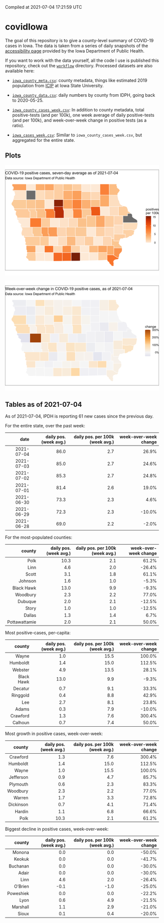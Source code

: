 Compiled at 2021-07-04 17:21:59 UTC

<!-- README.md is generated from README.Rmd. Please edit that file -->

# covidIowa

<!-- badges: start -->

<!-- badges: end -->

The goal of this repository is to give a county-level summary of
COVID-19 cases in Iowa. The data is taken from a series of daily
snapshots of the [accessibility
page](https://coronavirus.iowa.gov/pages/access) provided by the Iowa
Department of Public Health.

If you want to work with the data yourself, all the code I use is
published this repository, check out the [`workflow`](workflow)
directory. Processed datasets are also available here:

  - [`iowa_county_meta.csv`](https://raw.githubusercontent.com/ijlyttle/covidIowa/master/workflow/data/99-publish/iowa_county_meta.csv):
    county metadata, things like estimated 2019 population from
    [ICIP](https://www.icip.iastate.edu/tables/population/counties-estimates)
    at Iowa State University.

  - [`iowa_county_data.csv`](https://raw.githubusercontent.com/ijlyttle/covidIowa/master/workflow/data/99-publish/iowa_county_data.csv):
    daily numbers by county from IDPH, going back to 2020-05-25.

  - [`iowa_county_cases_week.csv`](https://raw.githubusercontent.com/ijlyttle/covidIowa/master/workflow/data/99-publish/iowa_county_data.csv):
    In addition to county metadata, total positive-tests (and per 100k),
    one week average of daily positive-tests (and per 100k), and
    week-over-week change in positive tests (as a ratio).

  - [`iowa_cases_week.csv`](https://raw.githubusercontent.com/ijlyttle/covidIowa/master/workflow/data/99-publish/iowa_cases_week.csv):
    Similar to `iowa_county_cases_week.csv`, but aggregated for the
    entire state.

## Plots

![](workflow/data/99-publish/iowa_cases.png)

![](workflow/data/99-publish/iowa_change.png)

## Tables as of 2021-07-04

As of 2021-07-04, IPDH is reporting 61 new cases since the previous day.

For the entire state, over the past week:

|       date | daily pos. (week avg.) | daily pos. per 100k (week avg.) | week-over-week change |
| ---------: | ---------------------: | ------------------------------: | --------------------: |
| 2021-07-04 |                   86.0 |                             2.7 |                 26.9% |
| 2021-07-03 |                   85.0 |                             2.7 |                 24.6% |
| 2021-07-02 |                   85.3 |                             2.7 |                 24.8% |
| 2021-07-01 |                   81.4 |                             2.6 |                 19.0% |
| 2021-06-30 |                   73.3 |                             2.3 |                  4.6% |
| 2021-06-29 |                   72.3 |                             2.3 |               \-10.0% |
| 2021-06-28 |                   69.0 |                             2.2 |                \-2.0% |

For the most-populated counties:

|        county | daily pos. (week avg.) | daily pos. per 100k (week avg.) | week-over-week change |
| ------------: | ---------------------: | ------------------------------: | --------------------: |
|          Polk |                   10.3 |                             2.1 |                 61.2% |
|          Linn |                    4.6 |                             2.0 |               \-26.4% |
|         Scott |                    3.1 |                             1.8 |                 61.1% |
|       Johnson |                    1.6 |                             1.0 |                \-5.3% |
|    Black Hawk |                   13.0 |                             9.9 |                \-9.3% |
|      Woodbury |                    2.3 |                             2.2 |                 77.0% |
|       Dubuque |                    2.0 |                             2.1 |               \-12.5% |
|         Story |                    1.0 |                             1.0 |               \-12.5% |
|        Dallas |                    1.3 |                             1.4 |                  6.7% |
| Pottawattamie |                    2.0 |                             2.1 |                 50.0% |

Most positive-cases, per-capita:

|     county | daily pos. (week avg.) | daily pos. per 100k (week avg.) | week-over-week change |
| ---------: | ---------------------: | ------------------------------: | --------------------: |
|      Wayne |                    1.0 |                            15.5 |                100.0% |
|   Humboldt |                    1.4 |                            15.0 |                112.5% |
|    Webster |                    4.9 |                            13.5 |                 28.1% |
| Black Hawk |                   13.0 |                             9.9 |                \-9.3% |
|    Decatur |                    0.7 |                             9.1 |                 33.3% |
|   Ringgold |                    0.4 |                             8.8 |                 42.9% |
|        Lee |                    2.7 |                             8.1 |                 23.8% |
|      Adams |                    0.3 |                             7.9 |               \-10.0% |
|   Crawford |                    1.3 |                             7.6 |                300.4% |
|    Calhoun |                    0.7 |                             7.4 |                 50.0% |

Most growth in positive cases, week-over-week:

|    county | daily pos. (week avg.) | daily pos. per 100k (week avg.) | week-over-week change |
| --------: | ---------------------: | ------------------------------: | --------------------: |
|  Crawford |                    1.3 |                             7.6 |                300.4% |
|  Humboldt |                    1.4 |                            15.0 |                112.5% |
|     Wayne |                    1.0 |                            15.5 |                100.0% |
| Jefferson |                    0.9 |                             4.7 |                 85.7% |
|  Plymouth |                    0.6 |                             2.3 |                 83.3% |
|  Woodbury |                    2.3 |                             2.2 |                 77.0% |
|    Warren |                    1.7 |                             3.3 |                 72.8% |
| Dickinson |                    0.7 |                             4.1 |                 71.4% |
|    Hardin |                    1.1 |                             6.8 |                 66.6% |
|      Polk |                   10.3 |                             2.1 |                 61.2% |

Biggest decline in positive cases, week-over-week:

|    county | daily pos. (week avg.) | daily pos. per 100k (week avg.) | week-over-week change |
| --------: | ---------------------: | ------------------------------: | --------------------: |
|    Monona |                    0.0 |                             0.0 |               \-50.0% |
|    Keokuk |                    0.0 |                             0.0 |               \-41.7% |
|  Buchanan |                    0.0 |                             0.0 |               \-30.0% |
|     Adair |                    0.0 |                             0.0 |               \-30.0% |
|      Linn |                    4.6 |                             2.0 |               \-26.4% |
|   O’Brien |                  \-0.1 |                           \-1.0 |               \-25.0% |
| Poweshiek |                    0.0 |                             0.0 |               \-22.2% |
|      Lyon |                    0.6 |                             4.9 |               \-21.5% |
|  Marshall |                    1.1 |                             2.9 |               \-21.0% |
|     Sioux |                    0.1 |                             0.4 |               \-20.0% |

